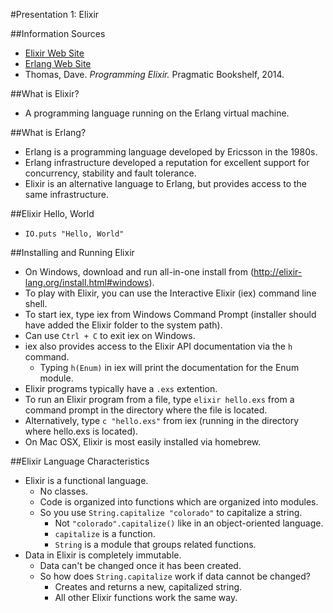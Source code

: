 #Presentation 1: Elixir

##Information Sources

* [Elixir Web Site](http://elixir-lang.org/)
* [Erlang Web Site](http://http://www.erlang.org/)
* Thomas, Dave. *Programming Elixir.* Pragmatic Bookshelf, 2014.

##What is Elixir?

* A programming language running on the Erlang virtual machine.

##What is Erlang?

* Erlang is a programming language developed by Ericsson in the 1980s.
* Erlang infrastructure developed a reputation for excellent support for concurrency, stability and fault tolerance.
* Elixir is an alternative language to Erlang, but provides access to the same infrastructure.

##Elixir Hello, World

* `IO.puts "Hello, World"`

##Installing and Running Elixir

* On Windows, download and run all-in-one install from (http://elixir-lang.org/install.html#windows).
* To play with Elixir, you can use the Interactive Elixir (iex) command line shell.
* To start iex, type iex from Windows Command Prompt (installer should have added the Elixir folder to the system path).
* Can use `Ctrl + C` to exit iex on Windows.
* iex also provides access to the Elixir API documentation via the `h` command.
    * Typing `h(Enum)` in iex will print the documentation for the Enum module.
* Elixir programs typically have a `.exs` extention.
* To run an Elixir program from a file, type `elixir hello.exs` from a command prompt in the directory where the file is located.
* Alternatively, type `c "hello.exs"` from iex (running in the directory where hello.exs is located).
* On Mac OSX, Elixir is most easily installed via homebrew.

##Elixir Language Characteristics

* Elixir is a functional language.
    * No classes.
    * Code is organized into functions which are organized into modules.
    * So you use `String.capitalize "colorado"` to capitalize a string.
        * Not `"colorado".capitalize()` like in an object-oriented language.
        * `capitalize` is a function.
        * `String` is a module that groups related functions.
* Data in Elixir is completely immutable.
    * Data can't be changed once it has been created.
    * So how does `String.capitalize` work if data cannot be changed?
        * Creates and returns a new, capitalized string.
        * All other Elixir functions work the same way.



